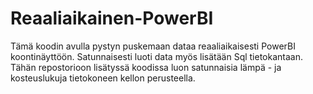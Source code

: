 # Reaaliaikainen-PowerBI

Tämä koodin avulla pystyn puskemaan dataa reaaliaikaisesti PowerBI koontinäyttöön. Satunnaisesti luoti data myös lisätään Sql tietokantaan. Tähän repostorioon lisätyssä koodissa luon satunnaisia lämpä - ja kosteuslukuja tietokoneen kellon perusteella. 
